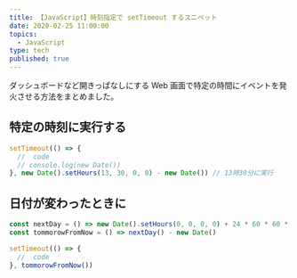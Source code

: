 ```yaml
---
title: 【JavaScript】時刻指定で setTimeout するスニペット
date: 2020-02-25 11:00:00
topics:
  - JavaScript
type: tech
published: true
---
```


ダッシュボードなど開きっぱなしにする Web 画面で特定の時間にイベントを発火させる方法をまとめました。

## 特定の時刻に実行する

```js
setTimeout(() => {
  //  code
  // console.log(new Date())
}, new Date().setHours(13, 30, 0, 0) - new Date()) // 13時30分に実行
```

## 日付が変わったときに

```js
const nextDay = () => new Date().setHours(0, 0, 0, 0) + 24 * 60 * 60 * 1000
const tommorowFromNow = () => nextDay() - new Date()

setTimeout(() => {
  //  code
}, tommorowFromNow())
```
